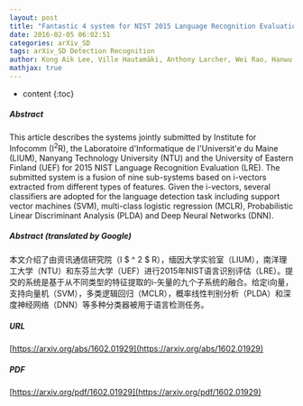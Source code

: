 ```yaml
---
layout: post
title: "Fantastic 4 system for NIST 2015 Language Recognition Evaluation"
date: 2016-02-05 06:02:51
categories: arXiv_SD
tags: arXiv_SD Detection Recognition
author: Kong Aik Lee, Ville Hautamäki, Anthony Larcher, Wei Rao, Hanwu Sun, Trung Hieu Nguyen, Guangsen Wang, Aleksandr Sizov, Ivan Kukanov, Amir Poorjam, Trung Ngo Trong, Xiong Xiao, Cheng-Lin Xu, Hai-Hua Xu, Bin Ma, Haizhou Li, Sylvain Meignier
mathjax: true
---
```


* content
{:toc}

##### Abstract
This article describes the systems jointly submitted by Institute for Infocomm (I$^2$R), the Laboratoire d'Informatique de l'Universit\'e du Maine (LIUM), Nanyang Technology University (NTU) and the University of Eastern Finland (UEF) for 2015 NIST Language Recognition Evaluation (LRE). The submitted system is a fusion of nine sub-systems based on i-vectors extracted from different types of features. Given the i-vectors, several classifiers are adopted for the language detection task including support vector machines (SVM), multi-class logistic regression (MCLR), Probabilistic Linear Discriminant Analysis (PLDA) and Deep Neural Networks (DNN).

##### Abstract (translated by Google)
本文介绍了由资讯通信研究院（I $ ^ 2 $ R），缅因大学实验室（LIUM），南洋理工大学（NTU）和东芬兰大学（UEF）进行2015年NIST语言识别评估（LRE）。提交的系统是基于从不同类型的特征提取的i-矢量的九个子系统的融合。给定i向量，支持向量机（SVM），多类逻辑回归（MCLR），概率线性判别分析（PLDA）和深度神经网络（DNN）等多种分类器被用于语言检测任务。

##### URL
[https://arxiv.org/abs/1602.01929](https://arxiv.org/abs/1602.01929)

##### PDF
[https://arxiv.org/pdf/1602.01929](https://arxiv.org/pdf/1602.01929)

